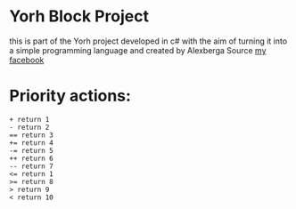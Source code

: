 # Yorh Block Project

this is part of the Yorh project developed in c# with the aim of turning it into a simple programming language and created by Alexberga Source [my facebook](https://www.facebook.com/alexberga757)

# Priority actions: 
```
+ return 1
- return 2
== return 3
+= return 4
-= return 5
++ return 6
-- return 7
<= return 1
>= return 8
> return 9
< return 10
```

   
